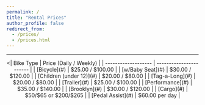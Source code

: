 ```yaml
---
permalink: /
title: "Rental Prices"
author_profile: false
redirect_from: 
  - /prices/
  - /prices.html
---
```


<hr>

<center>
  <| Bike Type                    | Price (Daily / Weekly)  |
   | -------------------          | ----------------------- |
   | [Bicycle](#)                 | $25.00 / $100.00        |
   | [w/Baby Seat](#)             | $30.00 / $120.00        |
   | [Children (under 12)](#)     | $20.00 / $80.00         |
   | [Tag-a-Long](#)              | $20.00 / $80.00         |
   | [Trailer](#)                 | $25.00 / $100.00        |
   | [Performance](#)             | $35.00 / $140.00        |
   | [Brooklyn](#)                | $30.00 / $120.00        |
   | [Cargo](#)                   | $50/$65 or $200/$265    |
   | [Pedal Assist](#)            | $60.00 per day          |
</center>

<br>

